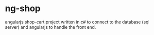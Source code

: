 # ng-shop
angularjs shop-cart project
written in c# to connect to the database (sql server) and angularjs to handle the front end.
